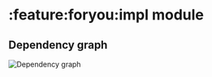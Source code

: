 # :feature:foryou:impl module
## Dependency graph
![Dependency graph](../../../docs/images/graphs/dep_graph_feature_foryou_impl.svg)
